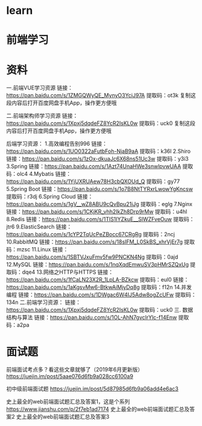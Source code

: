 # learn

# 前端学习

# 资料

一.前端VUE学习资源
链接：https://pan.baidu.com/s/1ZMGQWyQE_MynyO3YciJ97A 
提取码：ot3k 
复制这段内容后打开百度网盘手机App，操作更方便哦

二.前端架构师学习资源
链接：https://pan.baidu.com/s/1Xpxj5dqdeFZ8YcR2IsKL0w 
提取码：uck0 
复制这段内容后打开百度网盘手机App，操作更方便哦

后端学习资源：
1.高效编程告别996
链接：https://pan.baidu.com/s/1UO0322aFutbFoh-NjaB9aA 
提取码：k36l
2.Shiro
链接：https://pan.baidu.com/s/1zOx-dkuaJc6X68ns51Uc3w 
提取码：y3i3
3.Spring
链接：https://pan.baidu.com/s/1Azt74UnaHWe3snwlpvwUAA 
提取码：olc4
4.Mybatis
链接：https://pan.baidu.com/s/1YjUXRUAew78H3cbQXOUd_Q 
提取码：gy77 
5.Spring Boot
链接：https://pan.baidu.com/s/1o7B8NtTYRxrLwowYgKncsw 
提取码：r3dj
6.Spring Cloud
链接：https://pan.baidu.com/s/1gV__wZ8ABU9cQvBpu21iJg 
提取码：eglg
7.Nginx
链接：https://pan.baidu.com/s/1CKjKR_vhh2IkZh8Drp9rMw 
提取码：u4hl
8.Redis
链接：https://pan.baidu.com/s/1TlS1IYZkuE__SlWZFveOuw 
提取码：jtr6
9.ElasticSearch
链接：https://pan.baidu.com/s/1cYP2TqUcPeZBocc67CRgRg 
提取码：2ncj
10.RabbitMQ
链接：https://pan.baidu.com/s/18sIFM_L0SkBS_xhrVjEr7g 
提取码：mzsc
11.Linux
链接：https://pan.baidu.com/s/1SBTVJxuFmv5fw9PNCKN4Ng 
提取码：0ajd
12.MySQL
链接：https://pan.baidu.com/s/1nqXqdEmwuSV3pHMrSZQxUg 
提取码：dqe4 
13.网络之HTTP与HTTPS
链接：https://pan.baidu.com/s/1fCaLN23X2R_1LpLA-BZkcw 
提取码：eul0
链接：https://pan.baidu.com/s/1aKgsvMw6-BtkwAiMjyDq8g 
提取码：f12n
14.并发编程
链接：https://pan.baidu.com/s/1DWgac6W4IJ5Adw8ogZcUFw 
提取码：134n
二.前端学习资源：
链接：https://pan.baidu.com/s/1Xpxj5dqdeFZ8YcR2IsKL0w 
提取码：uck0 
三. 数据结构与算法
链接：https://pan.baidu.com/s/1OL-AhN7gvclrYlc-f14Enw 
提取码：a2pa


# 面试题

前端面试考点多？看这些文章就够了（2019年6月更新版）
https://juejin.im/post/5aae076d6fb9a028cc6100a9

初中级前端面试题
https://juejin.im/post/5d87985d6fb9a06add4e6ac3

史上最全的web前端面试题汇总及答案1，这是个系列
https://www.jianshu.com/p/2f7eb1ad7174
史上最全的web前端面试题汇总及答案2
史上最全的web前端面试题汇总及答案3